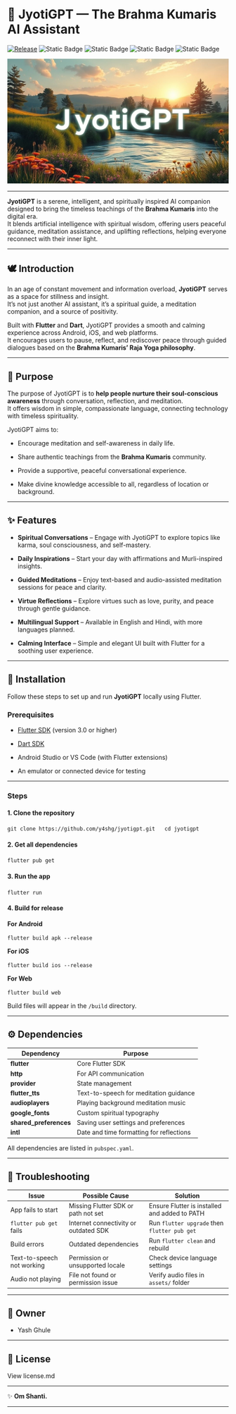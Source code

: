 # **🌟 JyotiGPT — The Brahma Kumaris AI Assistant**
[![Release](https://img.shields.io/github/actions/workflow/status/y4shg/jyotigpt/android.yml?label=RELEASE&style=for-the-badge&color=3DDC84)](https://github.com/y4shg/jyotigpt/actions/workflows/android.yml)
![Static Badge](https://img.shields.io/badge/Built_with_Flutter-blue?style=for-the-badge&logo=flutter&logoSize=auto&color=%232596be)
![Static Badge](https://img.shields.io/badge/iOS%3A-%2015%2B-red?style=for-the-badge&logo=apple)
![Static Badge](https://img.shields.io/badge/Android%3A-%208%2B%20-green?style=for-the-badge&logo=android)
![Static Badge](https://img.shields.io/badge/Version%3A%20v0.9.3-yellow?style=for-the-badge)



![Hero Image of a beautiful river scene that say JyotiGPT.](/fastlane/metadata/en-US/images/hero.jpg)

---
**JyotiGPT** is a serene, intelligent, and spiritually inspired AI companion designed to bring the timeless teachings of the **Brahma Kumaris** into the digital era.  
 It blends artificial intelligence with spiritual wisdom, offering users peaceful guidance, meditation assistance, and uplifting reflections, helping everyone reconnect with their inner light.

---

## **🕊️ Introduction**

In an age of constant movement and information overload, **JyotiGPT** serves as a space for stillness and insight.  
 It’s not just another AI assistant, it’s a spiritual guide, a meditation companion, and a source of positivity.

Built with **Flutter** and **Dart**, JyotiGPT provides a smooth and calming experience across Android, iOS, and web platforms.  
 It encourages users to pause, reflect, and rediscover peace through guided dialogues based on the **Brahma Kumaris’ Raja Yoga philosophy**.

---

## **🌼 Purpose**

The purpose of JyotiGPT is to **help people nurture their soul-conscious awareness** through conversation, reflection, and meditation.  
 It offers wisdom in simple, compassionate language, connecting technology with timeless spirituality.

JyotiGPT aims to:

* Encourage meditation and self-awareness in daily life.

* Share authentic teachings from the **Brahma Kumaris** community.

* Provide a supportive, peaceful conversational experience.

* Make divine knowledge accessible to all, regardless of location or background.

---

## **✨ Features**

*  **Spiritual Conversations** – Engage with JyotiGPT to explore topics like karma, soul consciousness, and self-mastery.

*  **Daily Inspirations** – Start your day with affirmations and Murli-inspired insights.

*  **Guided Meditations** – Enjoy text-based and audio-assisted meditation sessions for peace and clarity.

*  **Virtue Reflections** – Explore virtues such as love, purity, and peace through gentle guidance.

*  **Multilingual Support** – Available in English and Hindi, with more languages planned.

*  **Calming Interface** – Simple and elegant UI built with Flutter for a soothing user experience.

---

## **🧩 Installation**

Follow these steps to set up and run **JyotiGPT** locally using Flutter.

### **Prerequisites**

* [Flutter SDK](https://flutter.dev/docs/get-started/install) (version 3.0 or higher)

* [Dart SDK](https://dart.dev/get-dart)

* Android Studio or VS Code (with Flutter extensions)

* An emulator or connected device for testing

---

### **Steps**

#### **1\. Clone the repository**

`git clone https://github.com/y4shg/jyotigpt.git  
cd jyotigpt`

#### **2\. Get all dependencies**

`flutter pub get`

#### **3\. Run the app**

`flutter run`

#### **4\. Build for release**

**For Android**

`flutter build apk --release`

**For iOS**

`flutter build ios --release`

**For Web**

`flutter build web`

Build files will appear in the `/build` directory.

---

## **⚙️ Dependencies**

| Dependency | Purpose |
| ----- | ----- |
| **flutter** | Core Flutter SDK |
| **http** | For API communication |
| **provider** | State management |
| **flutter\_tts** | Text-to-speech for meditation guidance |
| **audioplayers** | Playing background meditation music |
| **google\_fonts** | Custom spiritual typography |
| **shared\_preferences** | Saving user settings and preferences |
| **intl** | Date and time formatting for reflections |

All dependencies are listed in `pubspec.yaml`.

---

## **🧘 Troubleshooting**

| Issue | Possible Cause | Solution |
| ----- | ----- | ----- |
| App fails to start | Missing Flutter SDK or path not set | Ensure Flutter is installed and added to PATH |
| `flutter pub get` fails | Internet connectivity or outdated SDK | Run `flutter upgrade` then `flutter pub get` |
| Build errors | Outdated dependencies | Run `flutter clean` and rebuild |
| Text-to-speech not working | Permission or unsupported locale | Check device language settings |
| Audio not playing | File not found or permission issue | Verify audio files in `assets/` folder |

---

## **🙏 Owner**

* Yash Ghule

---

## **📜 License**

View license.md

---

✨ **Om Shanti.**

---
